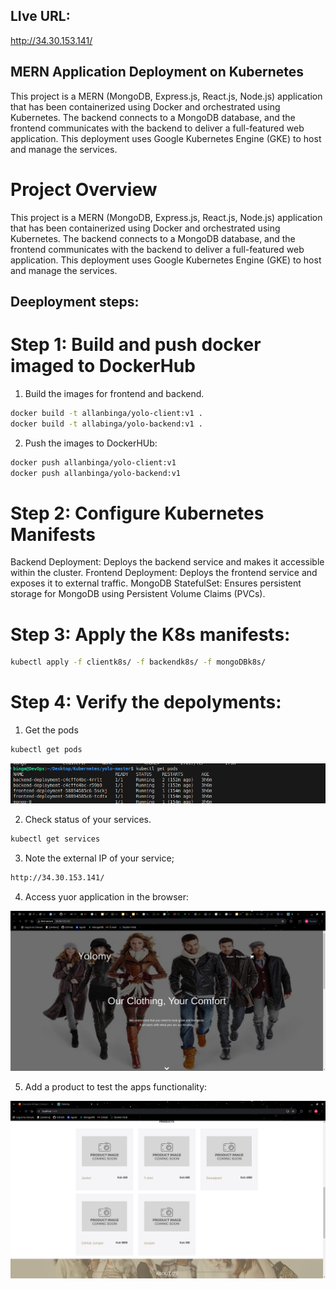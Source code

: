 ## LIve URL:

http://34.30.153.141/

## MERN Application Deployment on Kubernetes
This project is a MERN (MongoDB, Express.js, React.js, Node.js) application that has been containerized using Docker and orchestrated using Kubernetes. The backend connects to a MongoDB database, and the frontend communicates with the backend to deliver a full-featured web application. This deployment uses Google Kubernetes Engine (GKE) to host and manage the services.

# Project Overview
This project is a MERN (MongoDB, Express.js, React.js, Node.js) application that has been containerized using Docker and orchestrated using Kubernetes. The backend connects to a MongoDB database, and the frontend communicates with the backend to deliver a full-featured web application. This deployment uses Google Kubernetes Engine (GKE) to host and manage the services.

## Deeployment steps:
# Step 1: Build and push docker imaged to DockerHub
1. Build the images for frontend and backend.

```bash
docker build -t allanbinga/yolo-client:v1 .
docker build -t allabinga/yolo-backend:v1 .
```

2. Push the images to DockerHUb:
```bash
docker push allanbinga/yolo-client:v1
docker push allanbinga/yolo-backend:v1
```

# Step 2: Configure Kubernetes Manifests
Backend Deployment: Deploys the backend service and makes it accessible within the cluster.
Frontend Deployment: Deploys the frontend service and exposes it to external traffic.
MongoDB StatefulSet: Ensures persistent storage for MongoDB using Persistent Volume Claims (PVCs).

# Step 3: Apply the K8s manifests:
```bash
kubectl apply -f clientk8s/ -f backendk8s/ -f mongoDBk8s/
```

# Step 4: Verify the depolyments:

1. Get the pods
```bash
kubectl get pods
```
![Alt text](./images/pods.png)

2. Check status of your services.
```bash
kubectl get services
```
3. Note the external IP of your service;
```bash
http://34.30.153.141/
```
4. Access yuor application in the browser:

![Alt text](./images/service.png)

5. Add a product to test the apps functionality:

![Alt text](./images/products.png)







